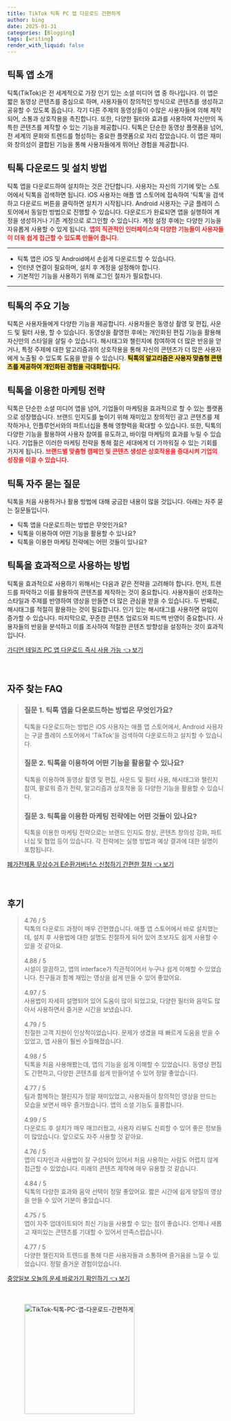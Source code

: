 ```yaml
---
title: TikTok 틱톡 PC 앱 다운로드 간편하게
author: bing
date: 2025-01-31
categories: [Blogging]
tags: [writing]
render_with_liquid: false
---
```



<h2 id='틱톡_앱_소개'>틱톡 앱 소개</h2>

<p>틱톡(TikTok)은 전 세계적으로 가장 인기 있는 소셜 미디어 앱 중 하나입니다. 이 앱은 짧은 동영상 콘텐츠를 중심으로 하며, 사용자들이 창의적인 방식으로 콘텐츠를 생성하고 공유할 수 있도록 돕습니다. 각기 다른 주제의 동영상들이 수많은 사용자들에 의해 제작되어, 소통과 상호작용을 촉진합니다. 또한, 다양한 필터와 효과를 사용하여 자신만의 독특한 콘텐츠를 제작할 수 있는 기능을 제공합니다. 틱톡은 단순한 동영상 플랫폼을 넘어, 전 세계의 문화와 트렌드를 형성하는 중요한 플랫폼으로 자리 잡았습니다. 이 앱은 재미와 창의성이 결합된 기능을 통해 사용자들에게 뛰어난 경험을 제공합니다.</p>

<h2 id='틱톡_다운로드_및_설치'>틱톡 다운로드 및 설치 방법</h2>

<p>틱톡 앱을 다운로드하여 설치하는 것은 간단합니다. 사용자는 자신의 기기에 맞는 스토어에서 틱톡을 검색하면 됩니다. iOS 사용자는 애플 앱 스토어에 접속하여 '틱톡'을 검색하고 다운로드 버튼을 클릭하면 설치가 시작됩니다. Android 사용자는 구글 플레이 스토어에서 동일한 방법으로 진행할 수 있습니다. 다운로드가 완료되면 앱을 실행하여 계정을 생성하거나 기존 계정으로 로그인할 수 있습니다. 계정 설정 후에는 다양한 기능을 자유롭게 사용할 수 있게 됩니다. <b><span style="color: #ee2323;">앱의 직관적인 인터페이스와 다양한 기능들이 사용자들이 더욱 쉽게 접근할 수 있도록 만들어 줍니다.</span></b></p>

<hr />

<ul>
    <li>틱톡 앱은 iOS 및 Android에서 손쉽게 다운로드할 수 있습니다.</li>
    <li>인터넷 연결이 필요하며, 설치 후 계정을 설정해야 합니다.</li>
    <li>기본적인 기능을 사용하기 위해 로그인 절차가 필요합니다.</li>
</ul>

<hr />

<h2 id='틱톡의_주요_기능'>틱톡의 주요 기능</h2>

<p>틱톡은 사용자들에게 다양한 기능을 제공합니다. 사용자들은 동영상 촬영 및 편집, 사운드 및 필터 사용, 할 수 있습니다. 동영상을 촬영한 후에는 개인화된 편집 기능을 활용해 자신만의 스타일을 살릴 수 있습니다. 해시태그와 챌린지에 참여하여 더 많은 반응을 얻거나, 특정 주제에 대한 알고리즘과의 상호작용을 통해 자신의 콘텐츠가 더 많은 사용자에게 노출될 수 있도록 도움을 받을 수 있습니다. <b><span style="background-color: #ffe066;">틱톡의 알고리즘은 사용자 맞춤형 콘텐츠를 제공하여 개인화된 경험을 극대화합니다.</span></b></p>

<h2 id='틱톡의_마케팅_전략'>틱톡을 이용한 마케팅 전략</h2>

<p>틱톡은 단순한 소셜 미디어 앱을 넘어, 기업들이 마케팅을 효과적으로 할 수 있는 플랫폼으로 성장했습니다. 브랜드 인지도를 높이기 위해 재미있고 창의적인 광고 콘텐츠를 제작하거나, 인플루언서와의 파트너십을 통해 영향력을 확대할 수 있습니다. 또한, 틱톡의 다양한 기능을 활용하여 사용자 참여를 유도하고, 바이럴 마케팅의 효과를 누릴 수 있습니다. 기업들은 이러한 마케팅 전략을 통해 젊은 세대에게 더 가까워질 수 있는 기회를 가지게 됩니다. <b><span style="color: #ee2323;">브랜드별 맞춤형 캠페인 및 콘텐츠 생성은 상호작용을 증대시켜 기업의 성장을 이끌 수 있습니다.</span></b></p>

<h2 id='틱톡의_자주_묻는_질문'>틱톡 자주 묻는 질문</h2>

<p>틱톡을 처음 사용하거나 활용 방법에 대해 궁금한 내용이 많을 것입니다. 아래는 자주 묻는 질문들입니다.</p>

<ul>
    <li>틱톡 앱을 다운로드하는 방법은 무엇인가요?</li>
    <li>틱톡을 이용하여 어떤 기능을 활용할 수 있나요?</li>
    <li>틱톡을 이용한 마케팅 전략에는 어떤 것들이 있나요?</li>
</ul>

<h2 id='틱톡의_효과적인_사용법'>틱톡을 효과적으로 사용하는 방법</h2>

<p>틱톡을 효과적으로 사용하기 위해서는 다음과 같은 전략을 고려해야 합니다. 먼저, 트렌드를 파악하고 이를 활용하여 콘텐츠를 제작하는 것이 중요합니다. 사용자들이 선호하는 스타일과 주제를 반영하여 영상을 만들면 더 많은 관심을 받을 수 있습니다. 두 번째로, 해시태그를 적절히 활용하는 것이 필요합니다. 인기 있는 해시태그를 사용하면 유입이 증가할 수 있습니다. 마지막으로, 꾸준한 콘텐츠 업로드와 피드백 반영이 중요합니다. 사용자들의 반응을 분석하고 이를 조사하여 적절한 콘텐츠 방향성을 설정하는 것이 효과적입니다.</p>


<p><a class="click-button" title="가디언 테일즈 PC 앱 다운로드 즉시 사용 가능" href="https://purplelist.github.io/posts/%EA%B0%80%EB%94%94%EC%96%B8-%ED%85%8C%EC%9D%BC%EC%A6%88-PC-%EC%95%B1-%EB%8B%A4%EC%9A%B4%EB%A1%9C%EB%93%9C-%EC%A6%89%EC%8B%9C-%EC%82%AC%EC%9A%A9-%EA%B0%80%EB%8A%A5/" rel="dofollow">가디언 테일즈 PC 앱 다운로드 즉시 사용 가능 👈 보기</a></p><br>
<h2 id='자주_찾는_FAQ'>자주 찾는 FAQ</h2>
<div itemscope="" itemtype="https://schema.org/FAQPage"> 
<blockquote> 
<div itemscope="" itemprop="mainEntity" itemtype="https://schema.org/Question"> 
<h3 itemprop="name">질문 1. 틱톡 앱을 다운로드하는 방법은 무엇인가요?</h3> 
<div itemscope="" itemprop="acceptedAnswer" itemtype="https://schema.org/Answer"> 
<span itemprop="text"> 
<p>틱톡을 다운로드하는 방법은 iOS 사용자는 애플 앱 스토어에서, Android 사용자는 구글 플레이 스토어에서 'TikTok'을 검색하여 다운로드하고 설치할 수 있습니다.</p> 
</span> 
</div> 
</div> 

<div itemscope="" itemprop="mainEntity" itemtype="https://schema.org/Question"> 
<h3 itemprop="name">질문 2. 틱톡을 이용하여 어떤 기능을 활용할 수 있나요?</h3> 
<div itemscope="" itemprop="acceptedAnswer" itemtype="https://schema.org/Answer"> 
<span itemprop="text"> 
<p>틱톡을 이용하여 동영상 촬영 및 편집, 사운드 및 필터 사용, 해시태그와 챌린지 참여, 팔로워 증가 전략, 알고리즘과 상호작용 등 다양한 기능을 활용할 수 있습니다.</p> 
</span> 
</div> 
</div> 

<div itemscope="" itemprop="mainEntity" itemtype="https://schema.org/Question"> 
<h3 itemprop="name">질문 3. 틱톡을 이용한 마케팅 전략에는 어떤 것들이 있나요?</h3> 
<div itemscope="" itemprop="acceptedAnswer" itemtype="https://schema.org/Answer"> 
<span itemprop="text"> 
<p>틱톡을 이용한 마케팅 전략으로는 브랜드 인지도 향상, 콘텐츠 창의성 강화, 파트너십 및 협업 등이 있습니다. 각 전략에는 실행 방법과 예상 결과에 대한 설명이 포함됩니다.</p> 
</span> 
</div> 
</div> 
</blockquote> 
</div>
<p><a class="click-button" title="폐가전제품 무상수거 E순환거버넌스 신청하기 간편한 절차" href="https://purplelist.github.io/posts/%ED%8F%90%EA%B0%80%EC%A0%84%EC%A0%9C%ED%92%88-%EB%AC%B4%EC%83%81%EC%88%98%EA%B1%B0-E%EC%88%9C%ED%99%98%EA%B1%B0%EB%B2%84%EB%84%8C%EC%8A%A4-%EC%8B%A0%EC%B2%AD%ED%95%98%EA%B8%B0-%EA%B0%84%ED%8E%B8%ED%95%9C-%EC%A0%88%EC%B0%A8/" rel="dofollow">폐가전제품 무상수거 E순환거버넌스 신청하기 간편한 절차 👈 보기</a></p><br>
<h2 id='후기'>후기</h2>
<div itemscope itemtype="https://schema.org/Product">
  <blockquote>
  <div itemprop="review" itemscope itemtype="https://schema.org/Review">
      <div itemprop="reviewRating" itemscope itemtype="https://schema.org/Rating"> <span itemprop="ratingValue">4.76</span> / <span itemprop="bestRating">5</span> </div>
      <span itemprop="reviewBody">틱톡의 다운로드 과정이 매우 간편했습니다. 애플 앱 스토어에서 바로 설치했는데, 설치 후 사용법에 대한 설명도 친절하게 되어 있어 초보자도 쉽게 사용할 수 있을 것 같아요.</span>
  </div>
  <br>
  <div itemprop="review" itemscope itemtype="https://schema.org/Review">
      <div itemprop="reviewRating" itemscope itemtype="https://schema.org/Rating"> <span itemprop="ratingValue">4.88</span> / <span itemprop="bestRating">5</span> </div>
      <span itemprop="reviewBody">시설이 깔끔하고, 앱의 interface가 직관적이어서 누구나 쉽게 이해할 수 있었습니다. 친구들과 함께 재밌는 영상을 쉽게 만들 수 있어 좋았어요.</span>
  </div>
  <br>
  <div itemprop="review" itemscope itemtype="https://schema.org/Review">
      <div itemprop="reviewRating" itemscope itemtype="https://schema.org/Rating"> <span itemprop="ratingValue">4.97</span> / <span itemprop="bestRating">5</span> </div>
      <span itemprop="reviewBody">사용법이 자세히 설명되어 있어 도움이 많이 되었고요, 다양한 필터와 음악도 많아서 사용하면서 즐거운 시간을 보냈습니다.</span>
  </div>
  <br>
  <div itemprop="review" itemscope itemtype="https://schema.org/Review">
      <div itemprop="reviewRating" itemscope itemtype="https://schema.org/Rating"> <span itemprop="ratingValue">4.79</span> / <span itemprop="bestRating">5</span> </div>
      <span itemprop="reviewBody">친절한 고객 지원이 인상적이었습니다. 문제가 생겼을 때 빠르게 도움을 받을 수 있었고, 앱 사용이 훨씬 수월해졌습니다.</span>
  </div>
  <br>
  <div itemprop="review" itemscope itemtype="https://schema.org/Review">
      <div itemprop="reviewRating" itemscope itemtype="https://schema.org/Rating"> <span itemprop="ratingValue">4.98</span> / <span itemprop="bestRating">5</span> </div>
      <span itemprop="reviewBody">틱톡을 처음 사용해봤는데, 앱의 기능을 쉽게 이해할 수 있었습니다. 동영상 편집도 간편하고, 다양한 콘텐츠를 쉽게 만들어낼 수 있어 정말 좋았습니다.</span>
  </div>
  <br>
  <div itemprop="review" itemscope itemtype="https://schema.org/Review">
      <div itemprop="reviewRating" itemscope itemtype="https://schema.org/Rating"> <span itemprop="ratingValue">4.77</span> / <span itemprop="bestRating">5</span> </div>
      <span itemprop="reviewBody">팀과 함께하는 챌린지가 정말 재미있었고, 사용자들이 창의적인 영상을 만드는 모습을 보면서 매우 즐거웠습니다. 앱의 소셜 기능도 훌륭합니다.</span>
  </div>
  <br>
  <div itemprop="review" itemscope itemtype="https://schema.org/Review">
      <div itemprop="reviewRating" itemscope itemtype="https://schema.org/Rating"> <span itemprop="ratingValue">4.99</span> / <span itemprop="bestRating">5</span> </div>
      <span itemprop="reviewBody">다운로드 후 설치가 매우 매끄러웠고, 사용자 리뷰도 신뢰할 수 있어 좋은 정보들이 많았습니다. 앞으로도 자주 사용할 것 같아요.</span>
  </div>
  <br>
  <div itemprop="review" itemscope itemtype="https://schema.org/Review">
      <div itemprop="reviewRating" itemscope itemtype="https://schema.org/Rating"> <span itemprop="ratingValue">4.76</span> / <span itemprop="bestRating">5</span> </div>
      <span itemprop="reviewBody">앱의 디자인과 사용법이 잘 구성되어 있어서 처음 사용하는 사람도 어렵지 않게 접근할 수 있었습니다. 미래의 콘텐츠 제작에 매우 유용할 것 같습니다.</span>
  </div>
  <br>
  <div itemprop="review" itemscope itemtype="https://schema.org/Review">
      <div itemprop="reviewRating" itemscope itemtype="https://schema.org/Rating"> <span itemprop="ratingValue">4.84</span> / <span itemprop="bestRating">5</span> </div>
      <span itemprop="reviewBody">틱톡의 다양한 효과와 음악 선택이 정말 좋았어요. 짧은 시간에 쉽게 양질의 영상을 만들 수 있어 기분이 좋았습니다.</span>
  </div>
  <br>
  <div itemprop="review" itemscope itemtype="https://schema.org/Review">
      <div itemprop="reviewRating" itemscope itemtype="https://schema.org/Rating"> <span itemprop="ratingValue">4.75</span> / <span itemprop="bestRating">5</span> </div>
      <span itemprop="reviewBody">앱이 자주 업데이트되어 최신 기능을 사용할 수 있는 점이 좋습니다. 언제나 새롭고 재미있는 콘텐츠를 기대할 수 있어서 만족스럽습니다.</span>
  </div>
  <br>
  <div itemprop="review" itemscope itemtype="https://schema.org/Review">
      <div itemprop="reviewRating" itemscope itemtype="https://schema.org/Rating"> <span itemprop="ratingValue">4.77</span> / <span itemprop="bestRating">5</span> </div>
      <span itemprop="reviewBody">다양한 챌린지와 트렌드를 통해 다른 사용자들과 소통하며 즐거움을 느낄 수 있었습니다. 정말 즐거운 경험이었습니다.</span>
  </div>
  </blockquote>
</div>
<p><a class="click-button" title="중앙일보 오늘의 운세 바로가기 확인하기" href="https://purplelist.github.io/posts/%EC%A4%91%EC%95%99%EC%9D%BC%EB%B3%B4-%EC%98%A4%EB%8A%98%EC%9D%98-%EC%9A%B4%EC%84%B8-%EB%B0%94%EB%A1%9C%EA%B0%80%EA%B8%B0-%ED%99%95%EC%9D%B8%ED%95%98%EA%B8%B0/" rel="dofollow">중앙일보 오늘의 운세 바로가기 확인하기 👈 보기</a></p><br>
<figure class="image"><img src="https://purplelist.github.io/assets/img/thumbnail/TikTok-틱톡-PC-앱-다운로드-간편하게.webp" alt="TikTok-틱톡-PC-앱-다운로드-간편하게" width="256" height="256"></figure>